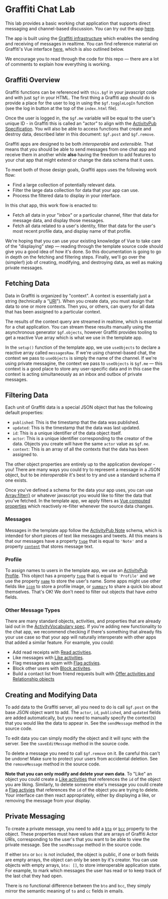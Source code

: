 # Graffiti Chat Lab

This lab provides a basic working chat application that supports direct messaging and channel-based discussion.
You can try out the app [here](https://graffiti.garden/chat-lab/).

The app is built using the [Graffiti infrastructure](https://graffiti.garden) which enables the sending and receiving of messages in realtime.
You can find reference material on Graffiti's Vue interface [here](https://graffiti.garden/vue-plugin), which is also outlined below.

We encourage you to read through the code for this repo — there are a lot of comments to explain how everything is working.

## Graffiti Overview

Graffiti functions can be referenced with `this.$gf` in your javascript code and with just `$gf` in your HTML.
The first thing a Graffiti app should do is provide a place for the user to log in using the `$gf.toggleLogIn` function (see the log in button at the top of the `index.html` file). 

Once the user is logged in, the `$gf.me` variable will be equal to the user's unique ID -
in Graffiti this is called an "actor" to align with the [ActivityPub Specification](https://www.w3.org/TR/activitypub/#actors).
You will also be able to access functions that create and destroy data, described later in this document: `$gf.post` and `$gf.remove`.

Graffiti apps are designed to be both *interoperable* and *extensible*.
That means that you should be able to send messages from one chat app and receive them in another
while **also** having the freedom to add features to your chat app that might extend or change the data schema that it uses.

To meet both of those design goals, Graffiti apps uses the following work flow:
- Find a large collection of potentially relevant data.
- Filter the large data collection for data that your app can use.
- Process the filtered data to display in your interface.

In this chat app, this work flow is enacted to:
- Fetch all data in your "inbox" or a particular channel, filter that data for message data, and display those messages.
- Fetch all data related to a user's identity, filter that data for the user's most recent profile data, and display name of that profile.

We're hoping that you can use your existing knowledge of Vue to take care of the "displaying" step —
reading through the template source code should give you a good idea of how it's done.
So this documentation is going to go in depth on the fetching and filtering steps.
Finally, we'll go over the (simpler!) job of creating, modifying, and destroying data, as well as making private messages.

## Fetching Data

Data in Graffiti is organized by "context".
A context is essentially just a string (technically a "[URI](https://en.wikipedia.org/wiki/Uniform_Resource_Identifier)").
When you create data, you must assign that data to one or more contexts.
Then you, or others, can query for all data that has been assigned to a particular context.

The results of the context query are streamed in realtime, which is essential for a chat application.
You can stream these results manually using the asynchronous generator `$gf.objects`,
however Graffiti provides tooling to get a reactive Vue array which is what we use in the template app.

In the `setup()` function of the template app, we use `useObjects` to declare a reactive array called `messagesRaw`.
If we're using channel-based chat, the context we pass to `useObjects` is simply the name of the channel.
If we're using private messagine, the context we pass to `useObjects` is `$gf.me` —
this context is a good place to store any user-specific data and in this case the context is acting simultaneously as an inbox and outbox of private messages.

## Filtering Data

Each unit of Graffiti data is a special JSON object that has the following default properties:

- `published`: This is the timestamp that the data was published.
- `updated`: This is the timestamp that the data was last updated.
- `id`: This is a unique identifier of the data object itself.
- `actor`: This is a unique identifier corresponding to the creator of the data. Objects you create will have the same `actor` value as `$gf.me`.
- `context`: This is an array of all the contexts that the data has been assigned to.

The other object properties are entirely up to the application developer - you!
There are many ways you could try to represent a message in a JSON object,
but to be *interoperable* it's best to try and use a standard schema if one exists.

Once you've defined a schema for the data your app uses, you can use
[Array.filter()](https://developer.mozilla.org/en-US/docs/Web/JavaScript/Reference/Global_Objects/Array/filter)
or whatever javascript you would like to filter the data that you've fetched.
In the template app, we apply filters as
[Vue computed properties](https://vuejs.org/guide/essentials/computed.html)
which reactively re-filter whenever the source data changes.

### Messages

Messages in the template app follow the [ActivityPub Note](https://www.w3.org/TR/activitystreams-vocabulary/#dfn-note) schema, which is intended for short pieces of text like messages and tweets.
All this means is that our messages have a property [`type`](https://www.w3.org/TR/activitystreams-vocabulary/#dfn-type) that is equal to `'Note'` and a property [`content`](https://www.w3.org/TR/activitystreams-vocabulary/#dfn-content) that stores message text.

### Profile

To assign names to users in the template app, we use an [ActivityPub Profile](https://www.w3.org/TR/activitystreams-vocabulary/#dfn-note).
This object has a property [`type`](https://www.w3.org/TR/activitystreams-vocabulary/#dfn-type) that is equal to `'Profile'` and we use the property [`name`](https://www.w3.org/TR/activitystreams-vocabulary/#dfn-name) to store the user's name.
Some apps might use other fields like [`icon`](https://www.w3.org/TR/activitystreams-vocabulary/#dfn-icon) to store a profile image,
or [`summary`](https://www.w3.org/TR/activitystreams-vocabulary/#dfn-summary) to share a quick bio about themselves.
That's OK! We don't need to filter out objects that have *extra* fields.

### Other Message Types
There are many standard objects, activities, and properties that are already laid out in the [ActivityVocabulary spec](https://www.w3.org/TR/activitystreams-vocabulary).
If you're adding new functionality to the chat app, we recommend checking if there's something that already fits your use case so that your app will naturally interoperate with other apps that added a similar feature. For example, you could:

- Add read receipts with [Read activities](https://www.w3.org/TR/activitystreams-vocabulary/#dfn-read).
- Like messages with [Like activities](https://www.w3.org/TR/activitystreams-vocabulary/#dfn-like).
- Flag messages as spam with [Flag activies](https://www.w3.org/TR/activitystreams-vocabulary/#dfn-flag).
- Block other users with [Block activites](https://www.w3.org/TR/activitystreams-vocabulary/#dfn-block).
- Build a contact list from friend requests built with [Offer activities and Relationship objects](https://www.w3.org/TR/activitystreams-vocabulary/#h-modeling-friend-requests)

## Creating and Modifying Data

To add data to the Graffiti server, all you need to do is call `$gf.post` on the base JSON object want to add.
The `actor`, `id`, `published`, and `updated` fields are added automatically, but you need to manually specify the context(s) that you would like the data to appear in. See the `sendMessage` method in the source code.

To edit data you can simply modify the object and it will sync with the server.
See the `saveEditMessage` method in the source code.

To delete a message you need to call `$gf.remove` on it. Be careful this can't be undone! Make sure to protect your users from accidental deletion.
See the `removeMessage` method in the source code.

**Note that you can only modify and delete your own data**. To "Like" an object you could create a [Like activities](https://www.w3.org/TR/activitystreams-vocabulary/#dfn-like) that references the `id` of the object you are liking. Similarly, to delete someone else's message you could create a [Flag activies](https://www.w3.org/TR/activitystreams-vocabulary/#dfn-flag) that references the `id` of the object you are trying to delete. Your interface can then react appropriately, either by displaying a like, or removing the message from your display.

## Private Messaging

To create a private message, you need to add a [`bto`](https://www.w3.org/TR/activitystreams-vocabulary/#dfn-bto) or [`bcc`](https://www.w3.org/TR/activitystreams-vocabulary/#dfn-bcc) property to the object.
These properties must have values that are arrays of Graffiti Actor URIs, corresponding to the user's that you want to be able to view the private message.
See the `sendMessage` method in the source code.

If either `bto` or `bcc` is not included, the object is public, if one or both fields are empty arrays, the object can only be seen by it's creator.
You can use objects with empty arrays, `bto: []`, to store interoperable application state. For example, to mark which messages the user has read or to keep track of the last chat they had open.

There is no functional difference between the `bto` and `bcc`, they simply mirror the semantic meaning of `to` and `cc` fields in emails.
